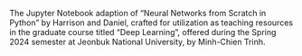 The Jupyter Notebook adaption of “Neural Networks from Scratch in Python” by Harrison and Daniel, crafted for utilization as teaching resources in the graduate course titled “Deep Learning”, offered during the Spring 2024 semester at Jeonbuk National University, by Minh-Chien Trinh.
